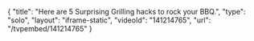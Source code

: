{
    "title": "Here are 5 Surprising Grilling hacks to rock your BBQ.",
    "type": "solo",
    "layout": "iframe-static",
    "videoId": "141214765",
    "url": "\/tvpembed\/141214765"
}